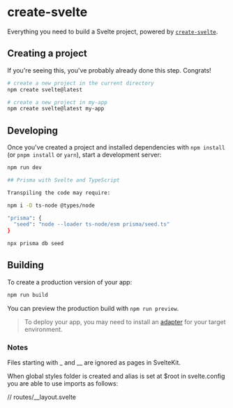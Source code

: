 # create-svelte

Everything you need to build a Svelte project, powered by [`create-svelte`](https://github.com/sveltejs/kit/tree/master/packages/create-svelte).

## Creating a project

If you're seeing this, you've probably already done this step. Congrats!

```bash
# create a new project in the current directory
npm create svelte@latest

# create a new project in my-app
npm create svelte@latest my-app
```

## Developing

Once you've created a project and installed dependencies with `npm install` (or `pnpm install` or `yarn`), start a development server:

```bash
npm run dev

## Prisma with Svelte and TypeScript

Transpiling the code may require:

npm i -D ts-node @types/node

"prisma": {
  "seed": "node --loader ts-node/esm prisma/seed.ts"
}

npx prisma db seed

```

## Building

To create a production version of your app:

```bash
npm run build
```

You can preview the production build with `npm run preview`.

> To deploy your app, you may need to install an [adapter](https://kit.svelte.dev/docs/adapters) for your target environment.


### Notes

Files starting with _ and __ are ignored as pages in SvelteKit. 

When global styles folder is created and alias is set at $root in svelte.config you are able to use imports as follows:

// routes/__layout.svelte 

<script lang="ts">
	import '$root/styles/global.css'
</script>